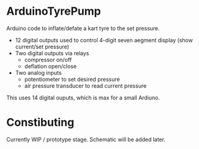 # ArduinoTyrePump

Arduino code to inflate/defate a kart tyre to the set pressure.

 * 12 digital outputs used to control 4-digit seven aegment display (show current/set pressure)
 * Two digital outputs via relays
    - compressor on/off
    - deflation open/close
 * Two analog inputs
    - potentiometer to set desired pressure
    - air pressure transducer to read current pressure
 
 This uses 14 digital ouputs, which is max for a small Ardiuno.
 
 # Constibuting
 
 Currently WIP / prototype stage. Schematic will be added later.
